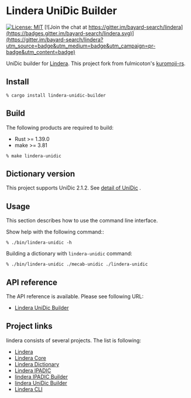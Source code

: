 # Lindera UniDic Builder

[![License: MIT](https://img.shields.io/badge/License-MIT-yellow.svg)](https://opensource.org/licenses/MIT) [![Join the chat at https://gitter.im/bayard-search/lindera](https://badges.gitter.im/bayard-search/lindera.svg)](https://gitter.im/bayard-search/lindera?utm_source=badge&utm_medium=badge&utm_campaign=pr-badge&utm_content=badge)

UniDic builder for [Lindera](https://github.com/bayard-search/lindera). This project fork from fulmicoton's [kuromoji-rs](https://github.com/fulmicoton/kuromoji-rs).

## Install

```
% cargo install lindera-unidic-builder
```

## Build

The following products are required to build:

- Rust >= 1.39.0
- make >= 3.81

```text
% make lindera-unidic
```

## Dictionary version

This project supports UniDic 2.1.2.
See [detail of UniDic](https://unidic.ninjal.ac.jp/) .

## Usage

This section describes how to use the command line interface.

Show help with the following command::
```
% ./bin/lindera-unidic -h
```

Building a dictionary with `lindera-unidic` command:
```
% ./bin/lindera-unidic ./mecab-unidic ./lindera-unidic
```

## API reference

The API reference is available. Please see following URL:
- <a href="https://docs.rs/lindera-unidic-builder" target="_blank">Lindera UniDic Builder</a>

## Project links

lindera consists of several projects. The list is following:

- [Lindera](https://github.com/bayard-search/lindera)
- [Lindera Core](https://github.com/bayard-search/lindera-core)
- [Lindera Dictionary](https://github.com/bayard-search/lindera-dictionary)
- [Lindera IPADIC](https://github.com/bayard-search/lindera-ipadic)
- [lindera IPADIC Builder](https://github.com/bayard-search/lindera-ipadic-builder)
- [lindera UniDic Builder](https://github.com/bayard-search/lindera-unidic-builder)
- [Lindera CLI](https://github.com/bayard-search/lindera-cli)
